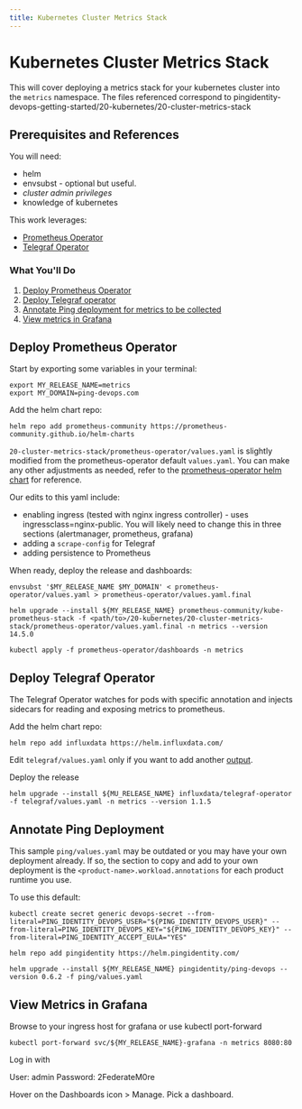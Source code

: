 ```yaml
---
title: Kubernetes Cluster Metrics Stack
---
```

# Kubernetes Cluster Metrics Stack

This will cover deploying a metrics stack for your kubernetes cluster into the `metrics` namespace. The files referenced correspond to pingidentity-devops-getting-started/20-kubernetes/20-cluster-metrics-stack


## Prerequisites and References

You will need:
  * helm
  * envsubst - optional but useful.
  * _cluster admin privileges_
  * knowledge of kubernetes 

This work leverages:
* [Prometheus Operator](https://github.com/prometheus-operator/prometheus-operator)
* [Telegraf Operator](https://github.com/influxdata/helm-charts/tree/master/charts/telegraf-operator)
### What You'll Do

1. [Deploy Prometheus Operator](#deploy-prometheus-operator)
1. [Deploy Telegraf operator](#deploy-telegraf-operator)
1. [Annotate Ping deployment for metrics to be collected](#annotate-ping-deployment)
1. [View metrics in Grafana](#view-metrics-in-grafana)

## Deploy Prometheus Operator

Start by exporting some variables in your terminal:
```
export MY_RELEASE_NAME=metrics
export MY_DOMAIN=ping-devops.com
```

Add the helm chart repo:

  ```
  helm repo add prometheus-community https://prometheus-community.github.io/helm-charts
  ```

`20-cluster-metrics-stack/prometheus-operator/values.yaml` is slightly modified from the prometheus-operator default `values.yaml`. You can make any other adjustments as needed, refer to the [prometheus-operator helm chart](https://github.com/prometheus-community/helm-charts/tree/main/charts/kube-prometheus-stack) for reference. 


Our edits to this yaml include:
- enabling ingress (tested with nginx ingress controller) - uses ingressclass=nginx-public. You will likely need to change this in three sections (alertmanager, prometheus, grafana)
- adding a `scrape-config` for Telegraf
- adding persistence to Prometheus

When ready, deploy the release and dashboards: 
  
  ```
  envsubst '$MY_RELEASE_NAME $MY_DOMAIN' < prometheus-operator/values.yaml > prometheus-operator/values.yaml.final

  helm upgrade --install ${MY_RELEASE_NAME} prometheus-community/kube-prometheus-stack -f <path/to>/20-kubernetes/20-cluster-metrics-stack/prometheus-operator/values.yaml.final -n metrics --version 14.5.0

  kubectl apply -f prometheus-operator/dashboards -n metrics
  ```

## Deploy Telegraf Operator

The Telegraf Operator watches for pods with specific annotation and injects sidecars for reading and exposing metrics to prometheus.

Add the helm chart repo: 

  ```
  helm repo add influxdata https://helm.influxdata.com/
  ```

Edit `telegraf/values.yaml` only if you want to add another [output](https://github.com/influxdata/telegraf/tree/master/plugins/outputs).

Deploy the release

  ```
  helm upgrade --install ${MU_RELEASE_NAME} influxdata/telegraf-operator -f telegraf/values.yaml -n metrics --version 1.1.5
  ```

## Annotate Ping Deployment

This sample `ping/values.yaml` may be outdated or you may have your own deployment already. If so, the section to copy and add to your own deployment is the `<product-name>.workload.annotations` for each product runtime you use. 

To use this default:

  ```
  kubectl create secret generic devops-secret --from-literal=PING_IDENTITY_DEVOPS_USER="${PING_IDENTITY_DEVOPS_USER}" --from-literal=PING_IDENTITY_DEVOPS_KEY="${PING_IDENTITY_DEVOPS_KEY}" --from-literal=PING_IDENTITY_ACCEPT_EULA="YES"

  helm repo add pingidentity https://helm.pingidentity.com/

  helm upgrade --install ${MY_RELEASE_NAME} pingidentity/ping-devops --version 0.6.2 -f ping/values.yaml
  ```

## View Metrics in Grafana

Browse to your ingress host for grafana or use kubectl port-forward

  ```
  kubectl port-forward svc/${MY_RELEASE_NAME}-grafana -n metrics 8080:80
  ```

Log in with

User: admin
Password: 2FederateM0re

Hover on the Dashboards icon > Manage. Pick a dashboard. 
